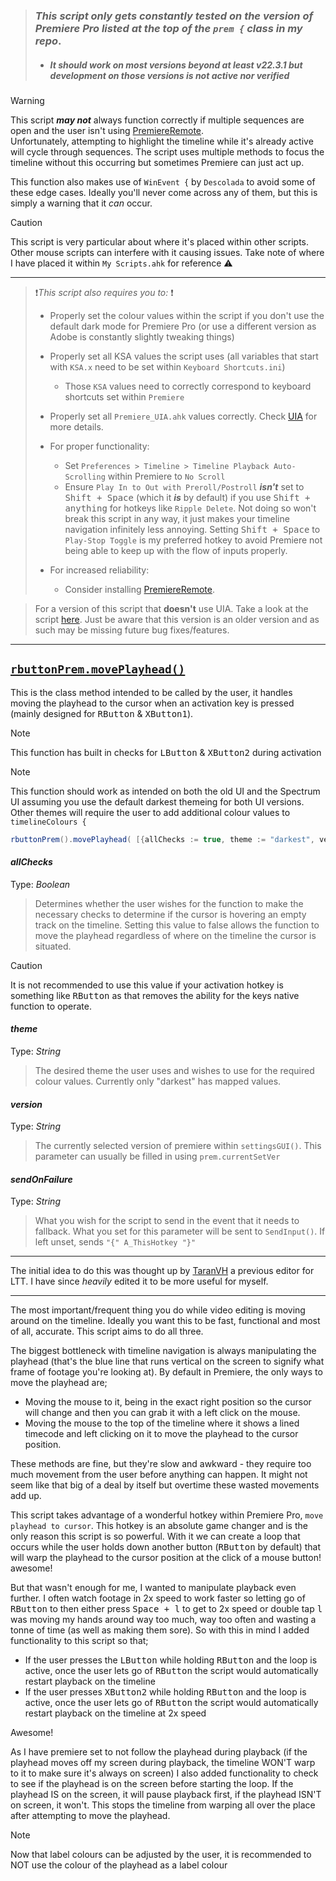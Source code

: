 > ### *This script only gets constantly tested on the version of Premiere Pro listed at the top of the `prem {` class in my repo*.
>  - ##### It *should* work on most versions beyond at least v22.3.1 but development on those versions is not active nor verified

> [!Warning]
> This script **_may not_** always function correctly if multiple sequences are open and the user isn't using [PremiereRemote](https://github.com/Tomshiii/ahk/wiki/PremiereRemote).  
> Unfortunately, attempting to highlight the timeline while it's already active will cycle through sequences. The script uses multiple methods to focus the timeline without this occurring but sometimes Premiere can just act up.  
>
> This function also makes use of `WinEvent {` by `Descolada` to avoid some of these edge cases. Ideally you'll never come across any of them, but this is simply a warning that it *can* occur.

> [!Caution]
> This script is very particular about where it's placed within other scripts. Other mouse scripts can interfere with it causing issues. Take note of where I have placed it within `My Scripts.ahk` for reference ⚠️
***

> ❗*This script also requires you to:* ❗
> - Properly set the colour values within the script if you don't use the default dark mode for Premiere Pro (or use a different version as Adobe is constantly slightly tweaking things)
> - Properly set all KSA values the script uses (all variables that start with `KSA.x` need to be set within `Keyboard Shortcuts.ini`)
>   - Those `KSA` values need to correctly correspond to keyboard shortcuts set within `Premiere`
> - Properly set all `Premiere_UIA.ahk` values correctly. Check [UIA](https://github.com/Tomshiii/ahk/wiki/UIA) for more details.
> - For proper functionality:
>    - Set `Preferences > Timeline > Timeline Playback Auto-Scrolling` within Premiere to `No Scroll`
>    - Ensure `Play In to Out with Preroll/Postroll` **_isn't_** set to <kbd>Shift + Space</kbd> (which it **_is_** by default) if you use <kbd>Shift + anything</kbd> for hotkeys like `Ripple Delete`. Not doing so won't break this script in any way, it just makes your timeline navigation infinitely less annoying. Setting <kbd>Shift + Space</kbd> to `Play-Stop Toggle` is my preferred hotkey to avoid Premiere not being able to keep up with the flow of inputs properly.
>
> - For increased reliability:
>   - Consider installing [PremiereRemote](https://github.com/Tomshiii/ahk/wiki/PremiereRemote).

> For a version of this script that **doesn't** use UIA. Take a look at the script [here](https://github.com/Tomshiii/ahk/blob/v2.11.3/lib/Classes/Editors/Premiere_RightClick.ahk). Just be aware that this version is an older version and as such may be missing future bug fixes/features.
***

## <u>`rbuttonPrem.movePlayhead()`</u>
This is the class method intended to be called by the user, it handles moving the playhead to the cursor when an activation key is pressed (mainly designed for <kbd>RButton</kbd> & <kbd>XButton1</kbd>).
> [!Note]
> This function has built in checks for <kbd>LButton</kbd> & <kbd>XButton2</kbd> during activation

> [!Note]
> This function should work as intended on both the old UI and the Spectrum UI assuming you use the default darkest themeing for both UI versions. Other themes will require the user to add additional colour values to `timelineColours {`

```c#
rbuttonPrem().movePlayhead( [{allChecks := true, theme := "darkest", version := unset, sendOnFailure := unset}] )
```

#### *allChecks*
Type: *Boolean*
> Determines whether the user wishes for the function to make the necessary checks to determine if the cursor is hovering an empty track on the timeline. Setting this value to false allows the function to move the playhead regardless of where on the timeline the cursor is situated.

> [!Caution]
> It is not recommended to use this value if your activation hotkey is something like <kbd>RButton</kbd> as that removes the ability for the keys native function to operate.

#### *theme*
Type: *String*
> The desired theme the user uses and wishes to use for the required colour values. Currently only "darkest" has mapped values.

#### *version*
Type: *String*
> The currently selected version of premiere within `settingsGUI()`. This parameter can usually be filled in using `prem.currentSetVer`

#### *sendOnFailure*
Type: *String*
> What you wish for the script to send in the event that it needs to fallback. What you set for this parameter will be sent to `SendInput()`. If left unset, sends `"{" A_ThisHotkey "}"`
***

The initial idea to do this was thought up by [TaranVH](https://github.com/TaranVH/2nd-keyboard) a previous editor for LTT. I have since *heavily* edited it to be more useful for myself.
***
The most important/frequent thing you do while video editing is moving around on the timeline. Ideally you want this to be fast, functional and most of all, accurate. This script aims to do all three.

The biggest bottleneck with timeline navigation is always manipulating the playhead (that's the blue line that runs vertical on the screen to signify what frame of footage you're looking at). By default in Premiere, the only ways to move the playhead are;

- Moving the mouse to it, being in the exact right position so the cursor will change and then you can grab it with a left click on the mouse.
- Moving the mouse to the top of the timeline where it shows a lined timecode and left clicking on it to move the playhead to the cursor position.

These methods are fine, but they're slow and awkward - they require too much movement from the user before anything can happen. It might not seem like that big of a deal by itself but overtime these wasted movements add up.

This script takes advantage of a wonderful hotkey within Premiere Pro, `move playhead to cursor`. This hotkey is an absolute game changer and is the only reason this script is so powerful. With it we can create a loop that occurs while the user holds down another button (<kbd>RButton</kbd> by default) that will warp the playhead to the cursor position at the click of a mouse button! awesome!

But that wasn't enough for me, I wanted to manipulate playback even further. I often watch footage in 2x speed to work faster so letting go of <kbd>RButton</kbd> to then either press <kbd>Space + l</kbd> to get to 2x speed or double tap <kbd>l</kbd> was moving my hands around way too much, way too often and wasting a tonne of time (as well as making them sore). So with this in mind I added functionality to this script so that;

- If the user presses the <kbd>LButton</kbd> while holding <kbd>RButton</kbd> and the loop is active, once the user lets go of <kbd>RButton</kbd> the script would automatically restart playback on the timeline
- If the user presses <kbd>XButton2</kbd> while holding <kbd>RButton</kbd> and the loop is active, once the user lets go of <kbd>RButton</kbd> the script would automatically restart playback on the timeline at 2x speed

Awesome!

As I have premiere set to not follow the playhead during playback (if the playhead moves off my screen during playback, the timeline WON'T warp to it to make sure it's always on screen) I also added functionality to check to see if the playhead is on the screen before starting the loop. If the playhead IS on the screen, it will pause playback first, if the playhead ISN'T on screen, it won't. This stops the timeline from warping all over the place after attempting to move the playhead.

> [!Note]
> Now that label colours can be adjusted by the user, it is recommended to NOT use the colour of the playhead as a label colour